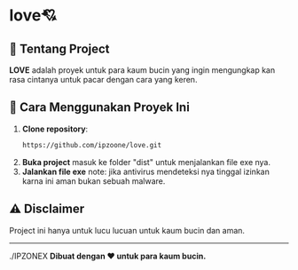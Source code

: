 # love💘

## 📌 Tentang Project
**LOVE** adalah proyek untuk para kaum bucin yang ingin mengungkap kan rasa cintanya untuk pacar dengan cara yang keren.

## 🚀 Cara Menggunakan Proyek Ini
1. **Clone repository**:
   ```bash
   https://github.com/ipzoone/love.git
   ```
2. **Buka project** masuk ke folder "dist" untuk menjalankan file exe nya.
3. **Jalankan file exe** note: jika antivirus mendeteksi nya tinggal izinkan karna ini aman bukan sebuah malware.

## ⚠️ Disclaimer
Project ini hanya untuk lucu lucuan untuk kaum bucin dan aman.

---
./IPZONEX
**Dibuat dengan ❤️ untuk para kaum bucin.**

